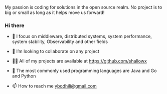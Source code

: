 My passion is coding for solutions in the open source realm. No project is to big or small as long as it helps move us forward!

### Hi there  

- 🔭 I focus on middleware, distributed systems, system performance, system stability, Observability and other fields
  
- 👯  I’m looking to collaborate on any project
  
- 👨‍💻 All of my projects are available at https://github.com/shallowx

- 👯 The most commonly used programming languages ​​are Java and Go and Python
  
- 📫 How to reach me ybodhili@gmail.com
